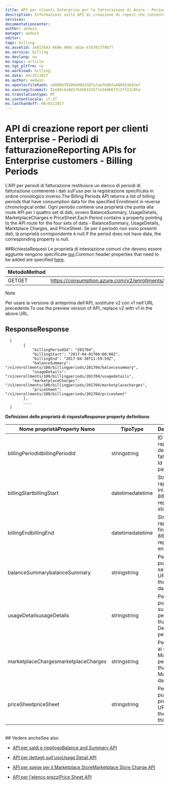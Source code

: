 ```yaml
---
title: API per clienti Enterprise per la fatturazione di Azure - Periodi di fatturazione | Microsoft Docs
description: Informazioni sulle API di creazione di report che consentono ai clienti Enterprise di Azure di estrarre i dati sull'uso a livello di codice.
services: 
documentationcenter: 
author: aedwin
manager: aedwin
editor: 
tags: billing
ms.assetid: 3e817b43-0696-400c-a02e-47b7817f9b77
ms.service: billing
ms.devlang: na
ms.topic: article
ms.tgt_pltfrm: na
ms.workload: billing
ms.date: 04/25/2017
ms.author: aedwin
ms.openlocfilehash: c6880b79189e0683387a7aafbd6fa4805b3b42ef
ms.sourcegitcommit: 02e69c4a9d17645633357fe3d46677c2ff22c85a
ms.translationtype: MT
ms.contentlocale: it-IT
ms.lasthandoff: 08/03/2017
---
```

# <a name="reporting-apis-for-enterprise-customers---billing-periods"></a><span data-ttu-id="88265-103">API di creazione report per clienti Enterprise - Periodi di fatturazione</span><span class="sxs-lookup"><span data-stu-id="88265-103">Reporting APIs for Enterprise customers - Billing Periods</span></span>

<span data-ttu-id="88265-104">L'API per periodi di fatturazione restituisce un elenco di periodi di fatturazione contenente i dati sull'uso per la registrazione specificata in ordine cronologico inverso.</span><span class="sxs-lookup"><span data-stu-id="88265-104">The Billing Periods API returns a list of billing periods that have consumption data for the specified Enrollment in reverse chronological order.</span></span> <span data-ttu-id="88265-105">Ogni periodo contiene una proprietà che punta alla route API per i quattro set di dati, ovvero BalanceSummary, UsageDetails, MarketplaceCharges e PriceSheet.</span><span class="sxs-lookup"><span data-stu-id="88265-105">Each Period contains a property pointing to the API route for the four sets of data - BalanceSummary, UsageDetails, Marktplace Charges, and PriceSheet.</span></span> <span data-ttu-id="88265-106">Se per il periodo non sono presenti dati, la proprietà corrispondente è null.</span><span class="sxs-lookup"><span data-stu-id="88265-106">If the period does not have data, the corresponding property is null.</span></span> 


##<a name="request"></a><span data-ttu-id="88265-107">Richiesta</span><span class="sxs-lookup"><span data-stu-id="88265-107">Request</span></span> 
<span data-ttu-id="88265-108">Le proprietà di intestazione comuni che devono essere aggiunte vengono specificate [qui](billing-enterprise-api.md).</span><span class="sxs-lookup"><span data-stu-id="88265-108">Common header properties that need to be added are specified [here](billing-enterprise-api.md).</span></span> 

|<span data-ttu-id="88265-109">Metodo</span><span class="sxs-lookup"><span data-stu-id="88265-109">Method</span></span> | <span data-ttu-id="88265-110">URI della richiesta</span><span class="sxs-lookup"><span data-stu-id="88265-110">Request URI</span></span>|
|-|-|
|<span data-ttu-id="88265-111">GET</span><span class="sxs-lookup"><span data-stu-id="88265-111">GET</span></span>| <span data-ttu-id="88265-112">https://consumption.azure.com/v2/enrollments/{enrollmentNumber}/billingperiods</span><span class="sxs-lookup"><span data-stu-id="88265-112">https://consumption.azure.com/v2/enrollments/{enrollmentNumber}/billingperiods</span></span>|

> [!Note]
> <span data-ttu-id="88265-113">Per usare la versione di anteprima dell'API, sostituire v2 con v1 nell'URL precedente.</span><span class="sxs-lookup"><span data-stu-id="88265-113">To use the preview version of API, replace v2 with v1 in the above URL.</span></span>
>

## <a name="response"></a><span data-ttu-id="88265-114">Response</span><span class="sxs-lookup"><span data-stu-id="88265-114">Response</span></span>
 
    
    
      [
            {
                "billingPeriodId": "201704",
                "billingStart": "2017-04-01T00:00:00Z",
                "billingEnd": "2017-04-30T11:59:59Z",
                "balanceSummary": "/v1/enrollments/100/billingperiods/201704/balancesummary",
                "usageDetails": "/v1/enrollments/100/billingperiods/201704/usagedetails",
                "marketplaceCharges": "/v1/enrollments/100/billingperiods/201704/marketplacecharges",
                "priceSheet": "/v1/enrollments/100/billingperiods/201704/pricesheet"
            },          
            ....
      ]
    

<span data-ttu-id="88265-115">**Definizioni delle proprietà di risposta**</span><span class="sxs-lookup"><span data-stu-id="88265-115">**Response property definitions**</span></span>

|<span data-ttu-id="88265-116">Nome proprietà</span><span class="sxs-lookup"><span data-stu-id="88265-116">Property Name</span></span>| <span data-ttu-id="88265-117">Tipo</span><span class="sxs-lookup"><span data-stu-id="88265-117">Type</span></span>| <span data-ttu-id="88265-118">Descrizione</span><span class="sxs-lookup"><span data-stu-id="88265-118">Description</span></span>
|-|-|-|
|<span data-ttu-id="88265-119">billingPeriodId</span><span class="sxs-lookup"><span data-stu-id="88265-119">billingPeriodId</span></span>| <span data-ttu-id="88265-120">string</span><span class="sxs-lookup"><span data-stu-id="88265-120">string</span></span>| <span data-ttu-id="88265-121">ID univoco che rappresenta un determinato periodo di fatturazione</span><span class="sxs-lookup"><span data-stu-id="88265-121">The unique Id that represents a particular Billing period</span></span>|
|<span data-ttu-id="88265-122">billingStart</span><span class="sxs-lookup"><span data-stu-id="88265-122">billingStart</span></span>| <span data-ttu-id="88265-123">datetime</span><span class="sxs-lookup"><span data-stu-id="88265-123">datetime</span></span>| <span data-ttu-id="88265-124">Stringa ISO 8601 che rappresenta la data di inizio del periodo</span><span class="sxs-lookup"><span data-stu-id="88265-124">ISO 8601 string representing the period start date</span></span>|
|<span data-ttu-id="88265-125">billingEnd</span><span class="sxs-lookup"><span data-stu-id="88265-125">billingEnd</span></span>| <span data-ttu-id="88265-126">datetime</span><span class="sxs-lookup"><span data-stu-id="88265-126">datetime</span></span>| <span data-ttu-id="88265-127">Stringa ISO 8601 che rappresenta la data di fine del periodo</span><span class="sxs-lookup"><span data-stu-id="88265-127">ISO 8601 string representing the period end date</span></span>|
|<span data-ttu-id="88265-128">balanceSummary</span><span class="sxs-lookup"><span data-stu-id="88265-128">balanceSummary</span></span>| <span data-ttu-id="88265-129">string</span><span class="sxs-lookup"><span data-stu-id="88265-129">string</span></span>| <span data-ttu-id="88265-130">Percorso dell'URL che punta ai dati di riepilogo saldi per il periodo</span><span class="sxs-lookup"><span data-stu-id="88265-130">The URL path that routes to the Balance Summary data for this period</span></span>|
|<span data-ttu-id="88265-131">usageDetails</span><span class="sxs-lookup"><span data-stu-id="88265-131">usageDetails</span></span>| <span data-ttu-id="88265-132">string</span><span class="sxs-lookup"><span data-stu-id="88265-132">string</span></span>| <span data-ttu-id="88265-133">Percorso dell'URL che punta ai dati dei dettagli sull'uso per il periodo</span><span class="sxs-lookup"><span data-stu-id="88265-133">The URL path that routes to the Usage Details data for this period</span></span>|
|<span data-ttu-id="88265-134">marketplaceCharges</span><span class="sxs-lookup"><span data-stu-id="88265-134">marketplaceCharges</span></span>| <span data-ttu-id="88265-135">string</span><span class="sxs-lookup"><span data-stu-id="88265-135">string</span></span>| <span data-ttu-id="88265-136">Percorso URL che punta ai dati delle spese per il Marketplace per il periodo</span><span class="sxs-lookup"><span data-stu-id="88265-136">The URL path that routes to the Marketplace Charges data for this period</span></span>|
|<span data-ttu-id="88265-137">priceSheet</span><span class="sxs-lookup"><span data-stu-id="88265-137">priceSheet</span></span>| <span data-ttu-id="88265-138">string</span><span class="sxs-lookup"><span data-stu-id="88265-138">string</span></span>| <span data-ttu-id="88265-139">Percorso dell'URL che punta ai dati dell'elenco prezzi per il periodo</span><span class="sxs-lookup"><span data-stu-id="88265-139">The URL path that routes to the PriceSheet data for this period</span></span>|

<br/>
## <a name="see-also"></a><span data-ttu-id="88265-140">Vedere anche</span><span class="sxs-lookup"><span data-stu-id="88265-140">See also</span></span>

* [<span data-ttu-id="88265-141">API per saldi e riepilogo</span><span class="sxs-lookup"><span data-stu-id="88265-141">Balance and Summary API</span></span>](billing-enterprise-api-balance-summary.md)

* [<span data-ttu-id="88265-142">API per dettagli sull'uso</span><span class="sxs-lookup"><span data-stu-id="88265-142">Usage Detail API</span></span>](billing-enterprise-api-usage-detail.md) 

* [<span data-ttu-id="88265-143">API per spese per il Marketplace Store</span><span class="sxs-lookup"><span data-stu-id="88265-143">Marketplace Store Charge API</span></span>](billing-enterprise-api-marketplace-storecharge.md) 

* [<span data-ttu-id="88265-144">API per l'elenco prezzi</span><span class="sxs-lookup"><span data-stu-id="88265-144">Price Sheet API</span></span>](billing-enterprise-api-pricesheet.md)